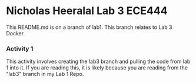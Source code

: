 # Nicholas Heeralal Lab 3 ECE444

This README.md is on a branch of lab1. This branch relates to Lab 3 Docker.

### Activity 1 
This activity involves creating the lab3 branch and pulling the code from lab 1 into it. 
If you are reading this, it is likely because you are reading from the "lab3" branch in my Lab 1 Repo.